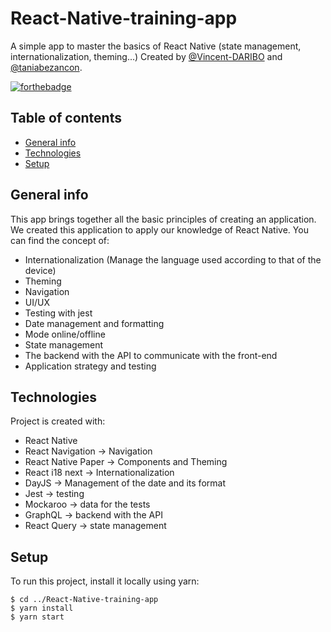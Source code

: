 # React-Native-training-app
A simple app to master the basics of React Native (state management, internationalization, theming...)
Created by [@Vincent-DARIBO](https://github.com/Vincent-DARIBO) and [@taniabezancon](https://github.com/taniabezancon).

[![forthebadge](https://forthebadge.com/images/badges/built-with-love.svg)](https://forthebadge.com)

## Table of contents
* [General info](#general-info)
* [Technologies](#technologies)
* [Setup](#setup)

## General info

This app brings together all the basic principles of creating an application. We created this application to apply our knowledge of React Native.
You can find the concept of:

- Internationalization (Manage the language used according to that of the device)
- Theming
- Navigation
- UI/UX
- Testing with jest
- Date management and formatting
- Mode online/offline
- State management
- The backend with the API to communicate with the front-end
- Application strategy and testing
	
## Technologies
Project is created with:
* React Native
* React Navigation -> Navigation
* React Native Paper -> Components and Theming
* React i18 next -> Internationalization
* DayJS -> Management of the date and its format
* Jest -> testing
* Mockaroo -> data for the tests
* GraphQL -> backend with the API
* React Query -> state management
	
## Setup
To run this project, install it locally using yarn:
```
$ cd ../React-Native-training-app
$ yarn install
$ yarn start
```
